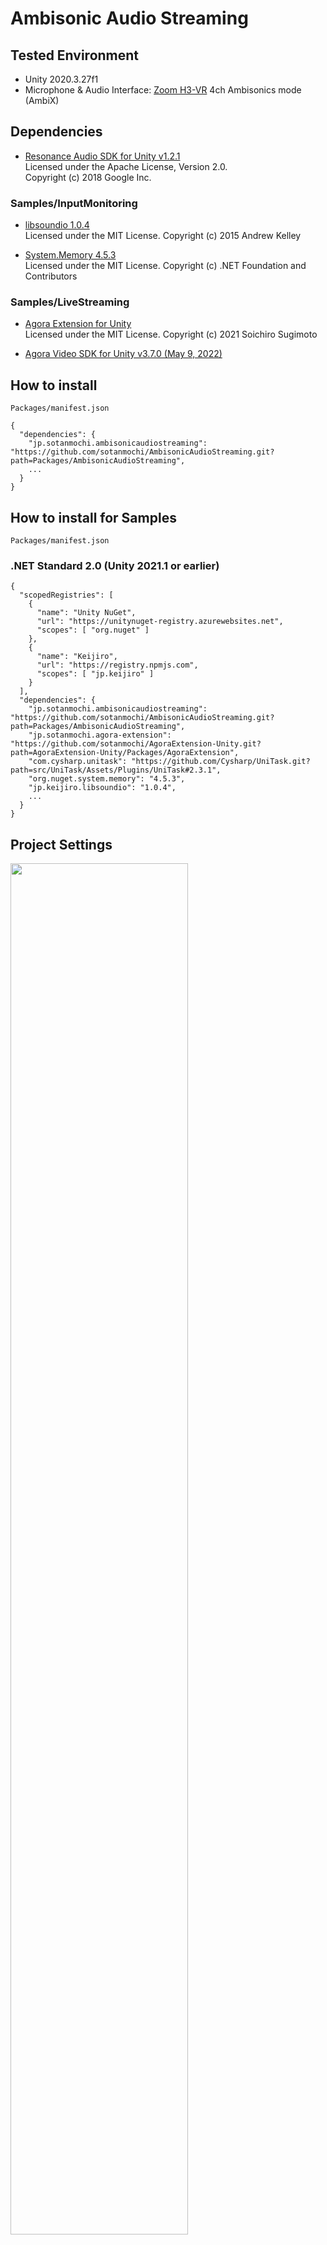 # Ambisonic Audio Streaming

## Tested Environment
- Unity 2020.3.27f1
- Microphone & Audio Interface: [Zoom H3-VR](https://zoomcorp.com/ja/jp/handheld-recorders/handheld-recorders/h3-vr-360-audio-recorder/) 4ch Ambisonics mode (AmbiX)

## Dependencies
- [Resonance Audio SDK for Unity v1.2.1](https://github.com/resonance-audio/resonance-audio-unity-sdk/releases/tag/v1.2.1)  
  Licensed under the Apache License, Version 2.0.  
  Copyright (c) 2018 Google Inc.

### Samples/InputMonitoring
- [libsoundio 1.0.4](https://github.com/keijiro/jp.keijiro.libsoundio/tree/1.0.4)  
  Licensed under the MIT License. Copyright (c) 2015 Andrew Kelley

- [System.Memory 4.5.3](https://www.nuget.org/packages/System.Memory/4.5.3)  
  Licensed under the MIT License. Copyright (c) .NET Foundation and Contributors

### Samples/LiveStreaming
- [Agora Extension for Unity](https://github.com/sotanmochi/AgoraExtension-Unity)  
  Licensed under the MIT License. Copyright (c) 2021 Soichiro Sugimoto

- [Agora Video SDK for Unity v3.7.0 (May 9, 2022)](https://assetstore.unity.com/packages/tools/video/agora-video-sdk-for-unity-134502)

## How to install
`Packages/manifest.json`

```
{
  "dependencies": {
    "jp.sotanmochi.ambisonicaudiostreaming": "https://github.com/sotanmochi/AmbisonicAudioStreaming.git?path=Packages/AmbisonicAudioStreaming",
    ...
  }
}
```

## How to install for Samples
`Packages/manifest.json`

### .NET Standard 2.0 (Unity 2021.1 or earlier)
```
{
  "scopedRegistries": [
    {
      "name": "Unity NuGet",
      "url": "https://unitynuget-registry.azurewebsites.net",
      "scopes": [ "org.nuget" ]
    },
    {
      "name": "Keijiro",
      "url": "https://registry.npmjs.com",
      "scopes": [ "jp.keijiro" ]
    }
  ],
  "dependencies": {
    "jp.sotanmochi.ambisonicaudiostreaming": "https://github.com/sotanmochi/AmbisonicAudioStreaming.git?path=Packages/AmbisonicAudioStreaming",
    "jp.sotanmochi.agora-extension": "https://github.com/sotanmochi/AgoraExtension-Unity.git?path=AgoraExtension-Unity/Packages/AgoraExtension",
    "com.cysharp.unitask": "https://github.com/Cysharp/UniTask.git?path=src/UniTask/Assets/Plugins/UniTask#2.3.1",
    "org.nuget.system.memory": "4.5.3",
    "jp.keijiro.libsoundio": "1.0.4",
    ...
  }
}
```

## Project Settings

<image src="./Documentation~/ProjectSettings.png" width="75%">
